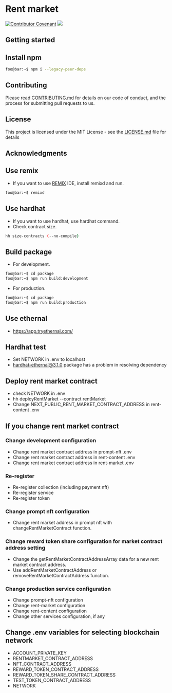 # Rent market

[![Contributor Covenant](https://img.shields.io/badge/Contributor%20Covenant-2.1-4baaaa.svg)](CODE_OF_CONDUCT.md)
<a href="http://www.repostatus.org/#active"><img src="http://www.repostatus.org/badges/latest/active.svg" /></a>

## Getting started

## Install npm

```bash
foo@bar:~$ npm i --legacy-peer-deps
```

## Contributing

Please read [CONTRIBUTING.md](CONTRIBUTING.md) for details on our code of conduct, and the process for submitting pull requests to us.

## License

This project is licensed under the MIT License - see the [LICENSE.md](LICENSE.md) file for details

## Acknowledgments

## Use remix

- If you want to use [REMIX](https://remix.ethereum.org/) IDE, install remixd and run.

```bash
foo@bar:~$ remixd
```

## Use hardhat

- If you want to use hardhat, use hardhat command.
- Check contract size.

```bash
hh size-contracts (--no-compile)
```

## Build package

- For development.

```bash
foo@bar:~$ cd package
foo@bar:~$ npm run build:development
```

- For production.

```bash
foo@bar:~$ cd package
foo@bar:~$ npm run build:production
```

## Use ethernal

- https://app.tryethernal.com/

## Hardhat test

- Set NETWORK in .env to localhost
- hardhat-ethernal@3.1.0 package has a problem in resolving dependency

## Deploy rent market contract

- check NETWORK in .env
- hh deployRentMarket --contract rentMarket
- Change NEXT_PUBLIC_RENT_MARKET_CONTRACT_ADDRESS in rent-content .env

## If you change rent market contract

### Change development configuration

- Change rent market contract address in prompt-nft .env
- Change rent market contract address in rent-content .env
- Change rent market contract address in rent-market .env

### Re-register

- Re-register collection (including payment nft)
- Re-register service
- Re-register token

### Change prompt nft configuration

- Change rent market address in prompt nft with changeRentMarketContract function.

### Change reward token share configuration for market contract address setting

- Change the getRentMarketContractAddressArray data for a new rent market contract address.
- Use addRentMarketContractAddress or removeRentMarketContractAddress function.

### Change production service configuration

- Change prompt-nft configuration
- Change rent-market configuration
- Change rent-content configuration
- Change other services configuration, if any

## Change .env variables for selecting blockchain network

- ACCOUNT_PRIVATE_KEY
- RENTMARKET_CONTRACT_ADDRESS
- NFT_CONTRACT_ADDRESS
- REWARD_TOKEN_CONTRACT_ADDRESS
- REWARD_TOKEN_SHARE_CONTRACT_ADDRESS
- TEST_TOKEN_CONTRACT_ADDRESS
- NETWORK